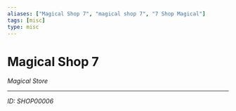 ```yaml
---
aliases: ["Magical Shop 7", "magical shop 7", "7 Shop Magical"]
tags: [misc]
type: misc
---
```


# Magical Shop 7

*Magical Store*

---
*ID: SHOP00006*